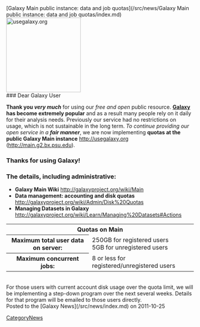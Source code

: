 <div class='newsItemHeader'>[Galaxy Main public instance: data and job quotas](/src/news/Galaxy Main public instance: data and job quotas/index.md)</div>

<div class='right'><a href='http://usegalaxy.org/'><img src="/src/images/Screenshots/GalaxyMainHome.png" alt="usegalaxy.org" width="200px" /></a></div>
### Dear Galaxy User

**Thank you *very much*** for using our *free and open* public resource. **[Galaxy](http://usegalaxy.org) has become extremely popular** and as a result many people rely on it daily for their analysis needs. Previously our service had no restrictions on usage, which is not sustainable in the long term. *To continue providing our open service in a **fair manner***, we are now implementing **quotas at the public Galaxy Main instance** http://usegalaxy.org (http://main.g2.bx.psu.edu).
### Thanks for using Galaxy!

### The details, including administrative:

* **Galaxy Main Wiki** http://galaxyproject.org/wiki/Main
* **Data management: accounting and disk quotas** http://galaxyproject.org/wiki/Admin/Disk%20Quotas
* **Managing Datasets in Galaxy** http://galaxyproject.org/wiki/Learn/Managing%20Datasets#Actions

<table>
  <tr>
    <th colspan=2> Quotas on Main </th>
  </tr>
  <tr>
    <th> Maximum total user data on server: </th>
    <td> 250GB for registered users<br />5GB for unregistered users </td>
  </tr>
  <tr>
    <th> Maximum concurrent jobs: </th>
    <td> 8 or less for registered/unregistered users </td>
  </tr>
</table>

<br />
For those users with current account disk usage over the quota limit, we will be implementing a step-down program over the next several weeks. Details for that program will be emailed to those users directly.

<div class='newsItemFooter'>Posted to the [Galaxy News](/src/news/index.md) on 2011-10-25</div>

[CategoryNews](/src/CategoryNews/index.md)
